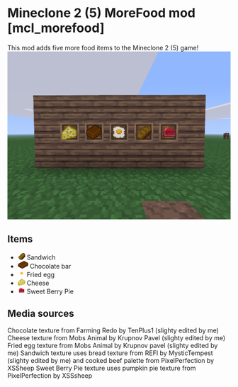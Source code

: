 # Mineclone 2 (5) MoreFood mod [mcl_morefood]
This mod adds five more food items to the Mineclone 2 (5) game!
![Screenshot](/screenshot.png)

## Items
* ![texture](textures/mcl_morefood_sandwich.png) Sandwich
* ![texture](textures/mcl_morefood_chocolate_bar.png) Chocolate bar
* ![texture](textures/mcl_morefood_fried_egg.png) Fried egg
* ![texture](textures/mcl_morefood_cheese.png) Cheese
* ![texture](textures/mcl_morefood_sweet_berry_pie.png) Sweet Berry Pie

## Media sources
Chocolate texture from Farming Redo by TenPlus1 (slighty edited by me)
Cheese texture from Mobs Animal by Krupnov Pavel (slighty edited by me)
Fried egg texture from Mobs Animal by Krupnov pavel (slighty edited by me)
Sandwich texture uses bread texture from REFI by MysticTempest (slighty edited by me) and cooked beef palette from PixelPerfection by XSSheep
Sweet Berry Pie texture uses pumpkin pie texture from PixelPerfection by XSSsheep
